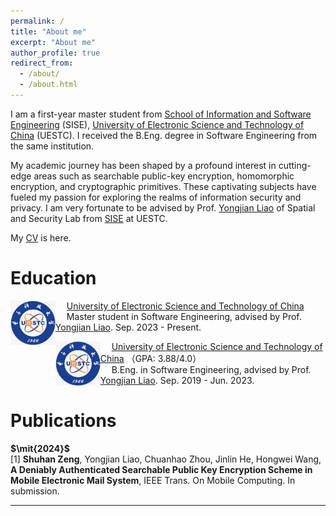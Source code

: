 ```yaml
---
permalink: /
title: "About me"
excerpt: "About me"
author_profile: true
redirect_from: 
  - /about/
  - /about.html
---
```


I am a first-year master student from [School of Information and Software Engineering](https://sise.uestc.edu.cn/) (SISE), [University of Electronic Science and Technology of China](https://en.uestc.edu.cn/) (UESTC). I received the B.Eng. degree in Software Engineering from the same institution.

My academic journey has been shaped by a profound interest in cutting-edge areas such as searchable public-key encryption, homomorphic encryption, and cryptographic primitives. These captivating subjects have fueled my passion for exploring the realms of information security and privacy. I am very fortunate to be advised by Prof. [Yongjian Liao](https://sise.uestc.edu.cn/info/1036/5672.htm) of Spatial and Security Lab from [SISE](https://sise.uestc.edu.cn/) at UESTC.

My [CV](./assets/CV.pdf) is here.
<!--哈哈我是注释，不会在浏览器中显示。-->

# Education

<img src="../images/uestc.png" alt="uestc" style="zoom:8%; float: left" />&emsp; [University of Electronic Science and Technology of China](https://en.uestc.edu.cn/)   
&emsp; Master student in Software Engineering, advised by Prof. [Yongjian Liao](https://sise.uestc.edu.cn/info/1036/5672.htm). Sep. 2023 - Present.

<img src="../images/uestc.png" alt="uestc" style="zoom:8%; float: left" />&emsp; [University of Electronic Science and Technology of China](https://en.uestc.edu.cn/) （GPA: 3.88/4.0）   
&emsp; B.Eng. in Software Engineering, advised by Prof. [Yongjian Liao](https://sise.uestc.edu.cn/info/1036/5672.htm). Sep. 2019 - Jun. 2023.

# Publications
**$\mit{2024}$**   
[1] **Shuhan Zeng**, Yongjian Liao, Chuanhao Zhou, Jinlin He, Hongwei Wang, **A Deniably Authenticated Searchable Public Key Encryption Scheme in Mobile Electronic Mail System**, IEEE Trans. On Mobile Computing. In submission.

***

